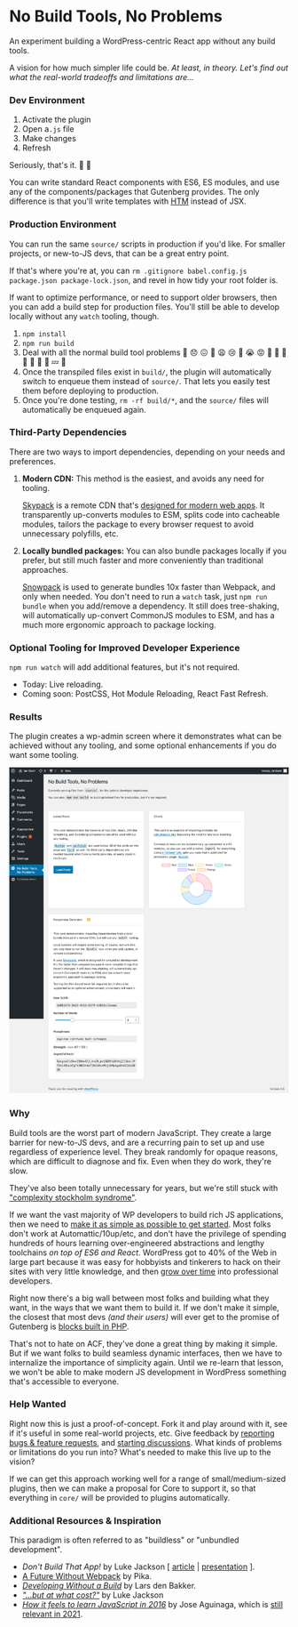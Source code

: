 # No Build Tools, No Problems

An experiment building a WordPress-centric React app without any build tools.

A vision for how much simpler life could be. _At least, in theory. Let's find out what the real-world tradeoffs and limitations are..._


### Dev Environment

1. Activate the plugin
1. Open a`.js` file
1. Make changes
1. Refresh

Seriously, that's it. 🥃 🍰

You can write standard React components with ES6, ES modules, and use any of the components/packages that Gutenberg provides. The only difference is that you'll write templates with [HTM](https://github.com/developit/htm) instead of JSX.


### Production Environment

You can run the same `source/` scripts in production if you'd like. For smaller projects, or new-to-JS devs, that can be a great entry point.

If that's where you're at, you can `rm .gitignore babel.config.js package.json package-lock.json`, and revel in how tidy your root folder is.

If want to optimize performance, or need to support older browsers, then you can add a build step for production files. You'll still be able to develop locally without any `watch` tooling, though.

1. `npm install`
1. `npm run build`
1. Deal with all the normal build tool problems  🙁 😞 😖 🥃 😩 😢 🥃 😭 😡 🥃 🤬 🥃 🥃 🥃 🥱 🛌 💤 🔁
1. Once the transpiled files exist in `build/`, the plugin will automatically switch to enqueue them instead of `source/`. That lets you easily test them before deploying to production.
1. Once you're done testing, `rm -rf build/*`, and the `source/` files will automatically be enqueued again.


### Third-Party Dependencies

There are two ways to import dependencies, depending on your needs and preferences.

1. **Modern CDN:** This method is the easiest, and avoids any need for tooling.

    [Skypack](https://www.skypack.dev/) is a remote CDN that's [designed for modern web apps](https://docs.skypack.dev/). It transparently up-converts modules to ESM, splits code into cacheable modules, tailors the package to every browser request to avoid unnecessary polyfills, etc.

1. **Locally bundled packages:** You can also bundle packages locally if you prefer, but still much faster and more conveniently than traditional approaches.

   [Snowpack](https://snowpack.dev) is used to generate bundles 10x faster than Webpack, and only when needed. You don't need to run a `watch` task, just `npm run bundle` when you add/remove a dependency. It still does tree-shaking, will automatically up-convert CommonJS modules to ESM, and has a much more ergonomic approach to package locking.


### Optional Tooling for Improved Developer Experience

<code>npm run watch</code> will add additional features, but it's not required.

* Today: Live reloading.
* Coming soon: PostCSS, Hot Module Reloading, React Fast Refresh.


### Results

The plugin creates a wp-admin screen where it demonstrates what can be achieved without any tooling, and some optional enhancements if you do want some tooling.

[![Screenshot of the wp-admin page where features are demonstrated](.github/screenshot.png?raw=true)](.github/screenshot.png?raw=true)


### Why

Build tools are the worst part of modern JavaScript. They create a large barrier for new-to-JS devs, and are a recurring pain to set up and use regardless of experience level. They break randomly for opaque reasons, which are difficult to diagnose and fix. Even when they do work, they're slow.

They've also been totally unnecessary for years, but we're still stuck with ["complexity stockholm syndrome"](https://www.pika.dev/blog/pika-web-a-future-without-webpack).

If we want the vast majority of WP developers to build rich JS applications, then we need to [make it as simple as possible to get started](https://iandunn.name/2019/12/26/the-simplest-way-to-build-a-gutenberg-block/). Most folks don't work at Automattic/10up/etc, and don't have the privilege of spending hundreds of hours learning over-engineered abstractions and lengthy toolchains _on top of ES6 and React_. WordPress got to 40% of the Web in large part because it was easy for hobbyists and tinkerers to hack on their sites with very little knowledge, and then [grow over time](https://www.gatsbyjs.com/docs/conceptual/gatsby-core-philosophy/#progressively-disclose-complexity) into professional developers.

Right now there's a big wall between most folks and building what they want, in the ways that we want them to build it. If we don't make it simple, the closest that most devs _(and their users)_ will ever get to the promise of Gutenberg is [blocks built in PHP](https://www.advancedcustomfields.com/resources/blocks/).

That's not to hate on ACF, they've done a great thing by making it simple. But if we want folks to build seamless dynamic interfaces, then we have to internalize the importance of simplicity again. Until we re-learn that lesson, we won't be able to make modern JS development in WordPress something that's accessible to everyone.


### Help Wanted

Right now this is just a proof-of-concept. Fork it and play around with it, see if it's useful in some real-world projects, etc. Give feedback by [reporting bugs & feature requests](https://github.com/iandunn/no-build-tools-no-problems/issues), and [starting discussions](https://github.com/iandunn/no-build-tools-no-problems/discussions). What kinds of problems or limitations do you run into? What's needed to make this live up to the vision?

If we can get this approach working well for a range of small/medium-sized plugins, then we can make a proposal for Core to support it, so that everything in `core/` will be provided to plugins automatically.


### Additional Resources & Inspiration

This paradigm is often referred to as "buildless" or "unbundled development".

* _Don't Build That App!_ by Luke Jackson [ [article](https://formidable.com/blog/2019/no-build-step/) | [presentation](https://www.youtube.com/watch?v=mVjZQrsXBQE) ].
* [A Future Without Webpack](https://www.pika.dev/blog/pika-web-a-future-without-webpack) by Pika.
* _[Developing Without a Build](https://dev.to/open-wc/developing-without-a-build-1-introduction-26ao)_ by Lars den Bakker.
* _["...but at what cost?"](https://github.com/lukejacksonn/perflink/issues/15#issuecomment-480509410)_ by Luke Jackson
* _[How it feels to learn JavaScript in 2016](https://hackernoon.com/how-it-feels-to-learn-javascript-in-2016-d3a717dd577f)_ by Jose Aguinaga, which is [still relevant in 2021](https://lea.verou.me/2020/05/todays-javascript-from-an-outsiders-perspective/).
